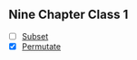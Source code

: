 ## Nine Chapter Class 1
- [ ] [Subset](https://www.lintcode.com/problem/subsets/description)
- [x] [Permutate](https://www.lintcode.com/problem/permutations/description)